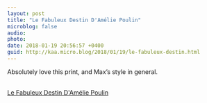 ```yaml
---
layout: post
title: "Le Fabuleux Destin D'Amélie Poulin"
microblog: false
audio: 
photo: 
date: 2018-01-19 20:56:57 +0400
guid: http://kaa.micro.blog/2018/01/19/le-fabuleux-destin.html
---
```

<p>Absolutely love this print, and Max&rsquo;s style in general.</p><br /><a href='https://spoke-art.com/products/max-dalton-le-fabuleux-destin-damelie-poulin'>Le Fabuleux Destin D'Amélie Poulin</a>
